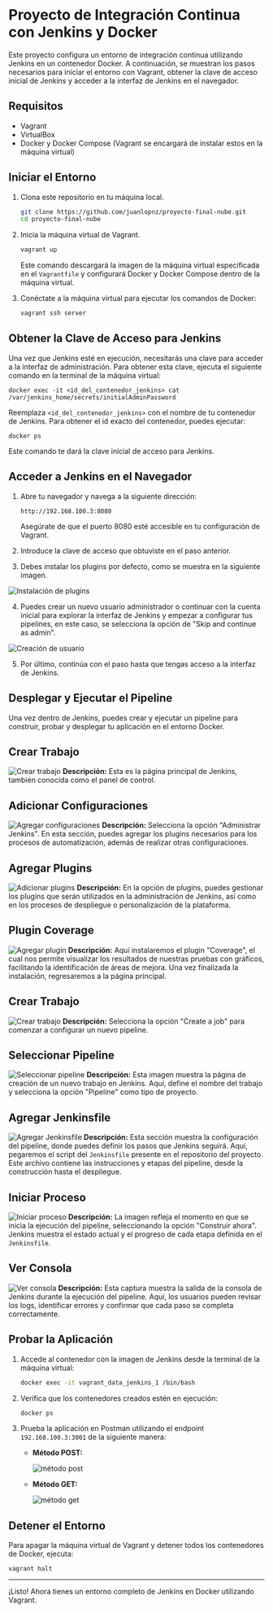 # Proyecto de Integración Continua con Jenkins y Docker

Este proyecto configura un entorno de integración continua utilizando Jenkins en un contenedor Docker. A continuación, se muestran los pasos necesarios para iniciar el entorno con Vagrant, obtener la clave de acceso inicial de Jenkins y acceder a la interfaz de Jenkins en el navegador.

## Requisitos

- Vagrant
- VirtualBox
- Docker y Docker Compose (Vagrant se encargará de instalar estos en la máquina virtual)

## Iniciar el Entorno

1. Clona este repositorio en tu máquina local.

    ```bash
    git clone https://github.com/juanlopnz/proyecto-final-nube.git
    cd proyecto-final-nube
    ```

2. Inicia la máquina virtual de Vagrant.

    ```bash
    vagrant up
    ```

   Este comando descargará la imagen de la máquina virtual especificada en el `Vagrantfile` y configurará Docker y Docker Compose dentro de la máquina virtual.

3. Conéctate a la máquina virtual para ejecutar los comandos de Docker:

    ```bash
    vagrant ssh server
    ```

## Obtener la Clave de Acceso para Jenkins

Una vez que Jenkins esté en ejecución, necesitarás una clave para acceder a la interfaz de administración. Para obtener esta clave, ejecuta el siguiente comando en la terminal de la máquina virtual:

    
    docker exec -it <id_del_contenedor_jenkins> cat /var/jenkins_home/secrets/initialAdminPassword

Reemplaza `<id_del_contenedor_jenkins>` con el nombre de tu contenedor de Jenkins. Para obtener el id exacto del contenedor, puedes ejecutar:

    docker ps

Este comando te dará la clave inicial de acceso para Jenkins.

## Acceder a Jenkins en el Navegador

1. Abre tu navegador y navega a la siguiente dirección:

    ```
    http://192.168.100.3:8080
    ```

   Asegúrate de que el puerto 8080 esté accesible en tu configuración de Vagrant.

2. Introduce la clave de acceso que obtuviste en el paso anterior.

3. Debes instalar los plugins por defecto, como se muestra en la siguiente imagen.

![Instalación de plugins](images/install-plugins.png)

4. Puedes crear un nuevo usuario administrador o continuar con la cuenta inicial para explorar la interfaz de Jenkins y empezar a configurar tus pipelines, en este caso, se selecciona la opción de "Skip and continue as admin".

![Creación de usuario](images/create-user.png)

5. Por último, continúa con el paso hasta que tengas acceso a la interfaz de Jenkins.

## Desplegar y Ejecutar el Pipeline

Una vez dentro de Jenkins, puedes crear y ejecutar un pipeline para construir, probar y desplegar tu aplicación en el entorno Docker.

## Crear Trabajo
![Crear trabajo](images/create-job.png)
**Descripción:** Esta es la página principal de Jenkins, también conocida como el panel de control.

## Adicionar Configuraciones
![Agregar configuraciones](images/open-settings.png)
**Descripción:** Selecciona la opción "Administrar Jenkins". En esta sección, puedes agregar los plugins necesarios para los procesos de automatización, además de realizar otras configuraciones.

## Agregar Plugins
![Adicionar plugins](images/adicionar-plugin.png)
**Descripción:** En la opción de plugins, puedes gestionar los plugins que serán utilizados en la administración de Jenkins, así como en los procesos de despliegue o personalización de la plataforma.

## Plugin Coverage
![Agregar plugin](images/install-plugin.png)
**Descripción:** Aquí instalaremos el plugin "Coverage", el cual nos permite visualizar los resultados de nuestras pruebas con gráficos, facilitando la identificación de áreas de mejora. Una vez finalizada la instalación, regresaremos a la página principal.

## Crear Trabajo
![Crear trabajo](images/create-job.png)
**Descripción:** Selecciona la opción "Create a job" para comenzar a configurar un nuevo pipeline.

## Seleccionar Pipeline
![Seleccionar pipeline](images/select-pipeline.png)
**Descripción:** Esta imagen muestra la página de creación de un nuevo trabajo en Jenkins. Aquí, define el nombre del trabajo y selecciona la opción "Pipeline" como tipo de proyecto.

## Agregar Jenkinsfile
![Agregar Jenkinsfile](images/add-jenkinsfile.png)
**Descripción:** Esta sección muestra la configuración del pipeline, donde puedes definir los pasos que Jenkins seguirá. Aquí, pegaremos el script del `Jenkinsfile` presente en el repositorio del proyecto. Este archivo contiene las instrucciones y etapas del pipeline, desde la construcción hasta el despliegue.

## Iniciar Proceso
![Iniciar proceso](images/start-process.png)
**Descripción:** La imagen refleja el momento en que se inicia la ejecución del pipeline, seleccionando la opción "Construir ahora". Jenkins muestra el estado actual y el progreso de cada etapa definida en el `Jenkinsfile`.

## Ver Consola
![Ver consola](images/view-console.png)
**Descripción:** Esta captura muestra la salida de la consola de Jenkins durante la ejecución del pipeline. Aquí, los usuarios pueden revisar los logs, identificar errores y confirmar que cada paso se completa correctamente.

## Probar la Aplicación

1. Accede al contenedor con la imagen de Jenkins desde la terminal de la máquina virtual:

    ```bash
    docker exec -it vagrant_data_jenkins_1 /bin/bash
    ```

2. Verifica que los contenedores creados estén en ejecución:

    ```bash
    docker ps
    ```

3. Prueba la aplicación en Postman utilizando el endpoint `192.168.100.3:3001` de la siguiente manera:

   - **Método POST:**

     ![método post](images/test-post.png)

   - **Método GET:**

     ![método get](images/test-get.png)


## Detener el Entorno

Para apagar la máquina virtual de Vagrant y detener todos los contenedores de Docker, ejecuta:

    vagrant halt

---

¡Listo! Ahora tienes un entorno completo de Jenkins en Docker utilizando Vagrant.
